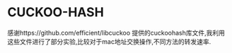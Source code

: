 # CUCKOO-HASH
感谢https://github.com/efficient/libcuckoo 提供的cuckoohash库文件,我利用这些文件进行了部分实验,比较对于mac地址交换操作,不同方法的转发速率.
